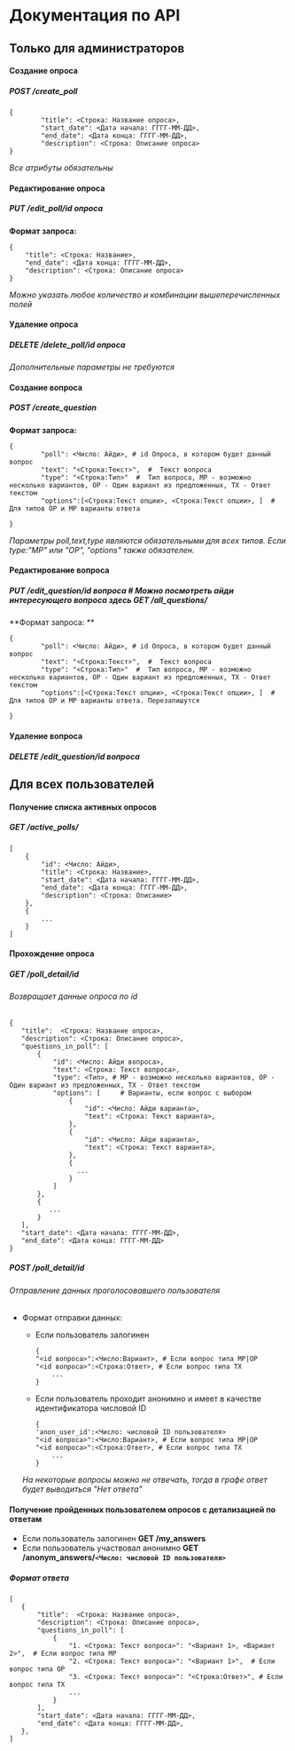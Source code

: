 # Документация по API
## Только для администраторов

#### Создание опроса
##### POST /create_poll

```
{
    	"title": <Строка: Название опроса>,
        "start_date": <Дата начала: ГГГГ-ММ-ДД>,
        "end_date": <Дата конца: ГГГГ-ММ-ДД>,
        "description": <Строка: Описание опроса>
}
```
   
   *Все атрибуты обязательны*
    
    
#### Редактирование опроса
##### PUT /edit_poll/*id опроса*
   **Формат запроса:**
    
```
{
    "title": <Строка: Название>,
    "end_date": <Дата конца: ГГГГ-ММ-ДД>,
    "description": <Строка: Описание опроса>
}

```
*Можно указать любое количество и комбинации вышеперечисленных полей*

#### Удаление опроса
##### DELETE /delete_poll/*id опроса*

*Дополнительные параметры не требуются*


#### Создание вопроса
##### POST /create_question
   **Формат запроса:**
```
{
        "poll": <Число: Айди>, # id Опроса, в котором будет данный вопрос
        "text": "<Строка:Текст>",  #  Текст вопроса
        "type": "<Строка:Тип>"  #  Тип вопроса, MP - возможно несколько вариантов, OP - Один вариант из предложенных, TX - Ответ текстом
        "options":[<Строка:Текст опции>, <Строка:Текст опции>, ]  # Для типов OP и MP варианты ответа

}
```
*Параметры poll,text,type являются обязательными для всех типов. Если type:"MP" или "OP", "options" также обязателен.*
#### Редактирование вопроса
##### PUT /edit_question/*id вопроса*   # Можно посмотреть айди интересующего вопроса здесь GET /all_questions/
   
   **Формат запроса: **
```
{
        "poll": <Число: Айди>, # id Опроса, в котором будет данный вопрос
        "text": "<Строка:Текст>",  #  Текст вопроса
        "type": "<Строка:Тип>"  #  Тип вопроса, MP - возможно несколько вариантов, OP - Один вариант из предложенных, TX - Ответ текстом
        "options":[<Строка:Текст опции>, <Строка:Текст опции>, ]  # Для типов OP и MP варианты ответа. Перезапишутся

}
```

#### Удаление вопроса
##### DELETE /edit_question/*id вопроса*


## Для всех пользователей

#### Получение списка активных опросов
##### GET /active_polls/

```
[
    {
        "id": <Число: Айди>,
        "title": <Строка: Название>,
        "start_date": <Дата начала: ГГГГ-ММ-ДД>,
        "end_date": <Дата конца: ГГГГ-ММ-ДД>,
        "description": <Строка: Описание>
    },
    {
        ...
    }
]
```

#### Прохождение опроса

##### GET /poll_detail/*id* 
###### Возвращает данные опроса по id
 
 ```
 {
    "title":  <Строка: Название опроса>,
    "description": <Строка: Описание опроса>,
    "questions_in_poll": [
        {
            "id": <Число: Айди вопроса>,
            "text": <Строка: Текст вопроса>,
            "type": <Тип>, # MP - возможно несколько вариантов, OP - Один вариант из предложенных, TX - Ответ текстом
            "options": [     # Варианты, если вопрос с выбором
                {
                    "id": <Число: Айди варианта>,
                    "text": <Строка: Текст варианта>,
                },
                {
                    "id": <Число: Айди варианта>,
                    "text": <Строка: Текст варианта>,
                },
                {
                  ...
                }
            ]
        },
        {
           ...
        }
    ],
    "start_date": <Дата начала: ГГГГ-ММ-ДД>,
    "end_date": <Дата конца: ГГГГ-ММ-ДД>
}
 ```
 
##### POST /poll_detail/*id*  
###### Отправление данных проголосовавшего пользователя

* Формат отправки данных:

    * Если пользователь залогинен
        ```
        {
        "<id вопроса>":<Число:Вариант>, # Если вопрос типа MP|OP
        "<id вопроса>":<Строка:Ответ>, # Если вопрос типа TX
            ...
        }
        ```

    * Если пользователь проходит анонимно и имеет в качестве идентификатора числовой ID
        ```
        {
        'anon_user_id':<Число: числовой ID пользователя>
        "<id вопроса>":<Число:Вариант>, # Если вопрос типа MP|OP
        "<id вопроса>":<Строка:Ответ>, # Если вопрос типа TX
            ...
        }
        ```
  *На некоторые вопросы можно не отвечать, тогда в графе ответ будет выводиться "Нет ответа"*

#### Получение пройденных пользователем опросов с детализацией по ответам
* Если пользователь залогинен
    **GET /my_answers**  
* Если пользователь участвовал анонимно
    **GET /anonym_answers/`<Число: числовой ID пользователя>`**
    
 ##### Формат ответа
 ```
 [
    {
        "title":  <Строка: Название опроса>,
        "description": <Строка: Описание опроса>,
        "questions_in_poll": [
            {
                "1. <Строка: Текст вопроса>": "<Вариант 1>, <Вариант 2>",  # Если вопрос типа MP
                "2. <Строка: Текст вопроса>": "<Вариант 1>",  # Если вопрос типа OP
                "3. <Строка: Текст вопроса>": "<Строка:Ответ>", # Если вопрос типа TX
                ...
            }
        ],
        "start_date": <Дата начала: ГГГГ-ММ-ДД>,
        "end_date": <Дата конца: ГГГГ-ММ-ДД>,
    },
]
```
